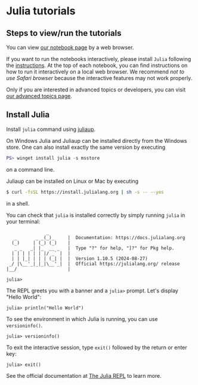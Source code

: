 # Julia tutorials

## Steps to view/run the tutorials

You can view [our notebook page](https://tensor4all.org/T4APlutoExamples/pluto_notebooks/) by a web browser.

If you want to run the notebooks interactively,
please install `Julia` following the [instructions](#install-julia).
At the top of each notebook,
you can find instructions on how to run it interactively on a local web browser.
We recommend *not to use Safari browser* because the interactive features may not work properly.

Only if you are interested in advanced topics or developers, you can visit [our advanced topics page](advanced.html).

## Install Julia

Install `julia` command using [juliaup](https://github.com/JuliaLang/juliaup).

On Windows Julia and Juliaup can be installed directly from the Windows store. One can also install exactly the same version by executing


<!-- #region -->
```powershell
PS> winget install julia -s msstore
```

<!-- #endregion -->

on a command line.

Juliaup can be installed on Linux or Mac by executing


<!-- #region -->
```sh
$ curl -fsSL https://install.julialang.org | sh -s -- --yes
```

<!-- #endregion -->

in a shell.

You can check that `julia` is installed correctly by simply running `julia` in your terminal:

```julia-repl
               _
   _       _ _(_)_     |  Documentation: https://docs.julialang.org
  (_)     | (_) (_)    |
   _ _   _| |_  __ _   |  Type "?" for help, "]?" for Pkg help.
  | | | | | | |/ _` |  |
  | | |_| | | | (_| |  |  Version 1.10.5 (2024-08-27)
 _/ |\__'_|_|_|\__'_|  |  Official https://julialang.org/ release
|__/                   |

julia>
```

The REPL greets you with a banner and a `julia>` prompt. Let's display "Hello World":

```julia-repl
julia> println("Hello World")
```

To see the environment in which Julia is running, you can use `versioninfo()`.

```julia-repl
julia> versioninfo()
```

To exit the interactive session, type `exit()` followed by the return or enter key:

```julia-repl
julia> exit()
```

See the official documentation at [The Julia REPL](https://docs.julialang.org/en/v1/stdlib/REPL/) to learn more.